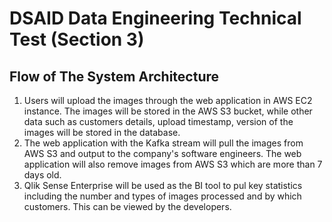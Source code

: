 # DSAID Data Engineering Technical Test (Section 3)

## Flow of The System Architecture
1. Users will upload the images through the web application in AWS EC2 instance. The images will be stored in the AWS S3 bucket, while other data such as customers details, upload timestamp, version of the images will be stored in the database.
2. The web application with the Kafka stream will pull the images from AWS S3 and output to the company's software engineers. The web application will also remove images from AWS S3 which are more than 7 days old.
3. Qlik Sense Enterprise will be used as the BI tool to pul key statistics including the number and types of images processed and by which customers. This can be viewed by the developers.
